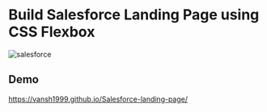 # Build Salesforce Landing Page using CSS Flexbox

![salesforce](https://user-images.githubusercontent.com/39709733/126394155-d4be6e82-1a52-41f9-a7f8-52effd977c0a.png)


## Demo

https://vansh1999.github.io/Salesforce-landing-page/
